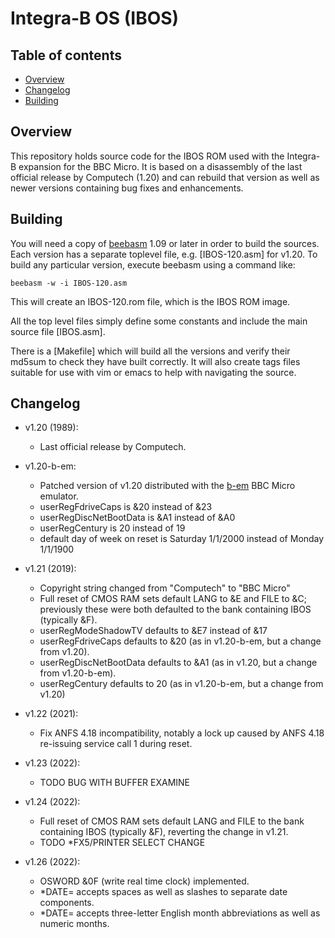 # Integra-B OS (IBOS)

## Table of contents
- [Overview](#overview)
- [Changelog](#changelog)
- [Building](#building)

## Overview

This repository holds source code for the IBOS ROM used with the Integra-B expansion for the BBC Micro. It is based on a disassembly of the last official release by Computech (1.20) and can rebuild that version as well as newer versions containing bug fixes and enhancements.

## Building

You will need a copy of [beebasm](https://github.com/stardot/beebasm) 1.09 or later in order to build the sources. Each version has a separate toplevel file, e.g. [IBOS-120.asm] for v1.20. To build any particular version, execute beebasm using a command like:
```
beebasm -w -i IBOS-120.asm
```
This will create an IBOS-120.rom file, which is the IBOS ROM image.

All the top level files simply define some constants and include the main source file [IBOS.asm].

There is a [Makefile] which will build all the versions and verify their md5sum to check they have built correctly. It will also create tags files suitable for use with vim or emacs to help with navigating the source.

## Changelog

* v1.20 (1989):
  * Last official release by Computech.

* v1.20-b-em:
  * Patched version of v1.20 distributed with the [b-em](https://github.com/stardot/b-em) BBC Micro emulator.
  * userRegFdriveCaps is &20 instead of &23
  * userRegDiscNetBootData is &A1 instead of &A0
  * userRegCentury is 20 instead of 19
  * default day of week on reset is Saturday 1/1/2000 instead of Monday 1/1/1900

* v1.21 (2019):
  * Copyright string changed from "Computech" to "BBC Micro"
  * Full reset of CMOS RAM sets default LANG to &E and FILE to &C; previously these were both defaulted to the bank containing IBOS (typically &F).
  * userRegModeShadowTV defaults to &E7 instead of &17
  * userRegFdriveCaps defaults to &20 (as in v1.20-b-em, but a change from v1.20).
  * userRegDiscNetBootData defaults to &A1 (as in v1.20, but a change from v1.20-b-em).
  * userRegCentury defaults to 20 (as in v1.20-b-em, but a change from v1.20)

* v1.22 (2021):
  * Fix ANFS 4.18 incompatibility, notably a lock up caused by ANFS 4.18 re-issuing service call 1 during reset.

* v1.23 (2022):
  * TODO BUG WITH BUFFER EXAMINE

* v1.24 (2022):
  * Full reset of CMOS RAM sets default LANG and FILE to the bank containing IBOS (typically &F), reverting the change in v1.21.
  * TODO *FX5/PRINTER SELECT CHANGE

* v1.26 (2022):
  * OSWORD &0F (write real time clock) implemented.
  * *DATE= accepts spaces as well as slashes to separate date components.
  * *DATE= accepts three-letter English month abbreviations as well as numeric months.

